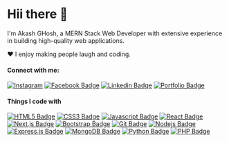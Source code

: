 # Hii there 👋
I'm Akash GHosh, a MERN Stack Web Developer with extensive experience in building high-quality web applications.

♥️ I enjoy making people laugh and coding. <br/>


#### Connect with me:

[![Instagram](https://img.shields.io/badge/Instagram-E4405F?style=for-the-badge&logo=instagram&logoColor=white)](https://www.instagram.com/_m_a_g__n_e_t_o_) [![Facebook Badge](https://img.shields.io/badge/Facebook-1877F2?style=for-the-badge&logo=facebook&logoColor=white)](https://facebook.com/devmuhib) [![Linkedin Badge](https://img.shields.io/badge/LinkedIn-0077B5?style=for-the-badge&logo=linkedin&logoColor=white)](https://www.linkedin.com/in/devmuhib) [![Portfolio Badge](https://img.shields.io/badge/website-000000?style=for-the-badge&logo=About.me&logoColor=white)](https://devmuhib.vercel.app)


#### Things I code with

[![HTML5 Badge](https://img.shields.io/badge/HTML5-E34F26?style=for-the-badge&logo=html5&logoColor=white)](#)  [![CSS3 Badge](https://img.shields.io/badge/CSS3-1572B6?style=for-the-badge&logo=css3&logoColor=white)](#) [![Javascript Badge](https://img.shields.io/badge/-Javascript-F0DB4F?style=for-the-badge&labelColor=black&logo=javascript&logoColor=F0DB4F)](#)  [![React Badge](https://img.shields.io/badge/-React-61DBFB?style=for-the-badge&labelColor=black&logo=react&logoColor=61DBFB)](#) [![Next.js Badge](https://img.shields.io/badge/next.js-000000?style=for-the-badge&logo=nextdotjs&logoColor=white)](#)  [![Bootstrap Badge](https://img.shields.io/badge/Bootstrap-563D7C?style=for-the-badge&logo=bootstrap&logoColor=white)](#)  [![Git Badge](https://img.shields.io/badge/Git-F05032?style=for-the-badge&logo=git&logoColor=white)](#) [![Nodejs Badge](https://img.shields.io/badge/-Nodejs-3C873A?style=for-the-badge&labelColor=black&logo=node.js&logoColor=3C873A)](#) [![Express.js Badge](https://img.shields.io/badge/Express.js-000000?style=for-the-badge&logo=express&logoColor=white)](#) [![MongoDB Badge](https://img.shields.io/badge/MongoDB-4EA94B?style=for-the-badge&logo=mongodb&logoColor=white)](#) [![Python Badge](https://img.shields.io/badge/python-3776AB?style=for-the-badge&logo=python&logoColor=white)](#)  [![PHP Badge](https://img.shields.io/badge/php-777BB4?style=for-the-badge&logo=php&logoColor=white)](#) 

